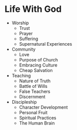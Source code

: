 # Life With God

- Worship
    - Trust
    - Prayer
    - Suffering
    - Supernatural Experiences
- Community
    - Love
    - Purpose of Church
    - Embracing Culture
    - Cheap Salvation
- Teaching
    - Nature of Truth
    - Battle of Wills
    - False Teachers
    - Discernment
- Discipleship
    - Character Development
    - Personal Fruit
    - Spiritual Practices
    - The Human Brain
